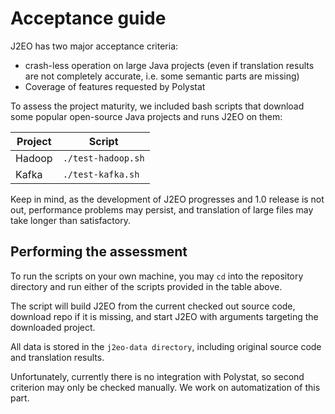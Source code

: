 # Acceptance guide

J2EO has two major acceptance criteria:
- crash-less operation on large Java projects (even if translation results are not completely accurate, i.e. some semantic parts are missing)
- Coverage of features requested by Polystat

To assess the project maturity, we included bash scripts that download some popular open-source Java projects and runs J2EO on them:

| Project | Script             |
|---------|--------------------|
| Hadoop  | `./test-hadoop.sh` |
| Kafka   | `./test-kafka.sh`  |

Keep in mind, as the development of J2EO progresses and 1.0 release is not out, performance problems may persist, and translation of large files may take longer than satisfactory.

## Performing the assessment

To run the scripts on your own machine, you may `cd` into the repository directory and run either of the scripts provided in the table above.

The script will build J2EO from the current checked out source code, download repo if it is missing, and start J2EO with arguments targeting the downloaded project.

All data is stored in the `j2eo-data directory`, including original source code and translation results.

Unfortunately, currently there is no integration with Polystat, so second criterion may only be checked manually. We work on automatization of this part.

